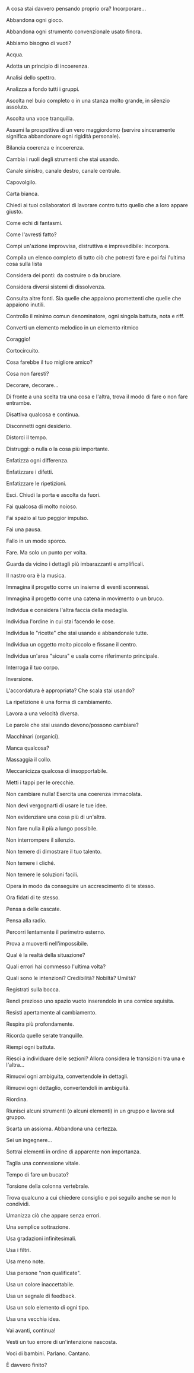 A cosa stai davvero pensando proprio ora? Incorporare...

Abbandona ogni gioco.

Abbandona ogni strumento convenzionale usato finora.

Abbiamo bisogno di vuoti?

Acqua.

Adotta un principio di incoerenza.

Analisi dello spettro.

Analizza a fondo tutti i gruppi.

Ascolta nel buio completo o in una stanza molto grande, in silenzio assoluto.

Ascolta una voce tranquilla.

Assumi la prospettiva di un vero maggiordomo (servire sinceramente significa abbandonare ogni rigidità personale).

Bilancia coerenza e incoerenza.

Cambia i ruoli degli strumenti che stai usando.

Canale sinistro, canale destro, canale centrale.

Capovolgilo.

Carta bianca.

Chiedi ai tuoi collaboratori di lavorare contro tutto quello che a loro appare giusto.

Come echi di fantasmi.

Come l'avresti fatto?

Compi un'azione improvvisa, distruttiva e imprevedibile: incorpora.

Compila un elenco completo di tutto ciò che potresti fare e poi fai l'ultima cosa sulla lista

Considera dei ponti: da costruire o da bruciare.

Considera diversi sistemi di dissolvenza.

Consulta altre fonti. Sia quelle che appaiono promettenti che quelle che appaiono inutili.

Controllo il minimo comun denominatore, ogni singola battuta, nota e riff.

Converti un elemento melodico in un elemento ritmico

Coraggio!

Cortocircuito.

Cosa farebbe il tuo migliore amico?

Cosa non faresti?

Decorare, decorare...

Di fronte a una scelta tra una cosa e l'altra, trova il modo di fare o non fare entrambe.

Disattiva qualcosa e continua.

Disconnetti ogni desiderio.

Distorci il tempo.

Distruggi: o nulla o la cosa più importante.

Enfatizza ogni differenza.

Enfatizzare i difetti.

Enfatizzare le ripetizioni.

Esci. Chiudi la porta e ascolta da fuori.

Fai qualcosa di molto noioso.

Fai spazio al tuo peggior impulso.

Fai una pausa.

Fallo in un modo sporco.

Fare. Ma solo un punto per volta.

Guarda da vicino i dettagli più imbarazzanti e amplificali.

Il nastro ora è la musica.

Immagina il progetto come un insieme di eventi sconnessi.

Immagina il progetto come una catena in movimento o un bruco.

Individua e considera l'altra faccia della medaglia.

Individua l'ordine in cui stai facendo le cose.

Individua le "ricette" che stai usando e abbandonale tutte.

Individua un oggetto molto piccolo e fissane il centro.

Individua un'area "sicura" e usala come riferimento principale.

Interroga il tuo corpo.

Inversione.

L'accordatura è appropriata? Che scala stai usando?

La ripetizione è una forma di cambiamento.

Lavora a una velocità diversa.

Le parole che stai usando devono/possono cambiare?

Macchinari (organici).

Manca qualcosa?

Massaggia il collo.

Meccanicizza qualcosa di insopportabile.

Metti i tappi per le orecchie.

Non cambiare nulla! Esercita una coerenza immacolata.

Non devi vergognarti di usare le tue idee.

Non evidenziare una cosa più di un'altra.

Non fare nulla il più a lungo possibile.

Non interrompere il silenzio.

Non temere di dimostrare il tuo talento.

Non temere i cliché.

Non temere le soluzioni facili.

Opera in modo da conseguire un accrescimento di te stesso.

Ora fidati di te stesso.

Pensa a delle cascate.

Pensa alla radio.

Percorri lentamente il perimetro esterno.

Prova a muoverti nell'impossibile.

Qual è la realtà della situazione?

Quali errori hai commesso l'ultima volta?

Quali sono le intenzioni? Credibilità? Nobiltà? Umiltà?

Registrati sulla bocca.

Rendi prezioso uno spazio vuoto inserendolo in una cornice squisita.

Resisti apertamente al cambiamento.

Respira più profondamente.

Ricorda quelle serate tranquille.

Riempi ogni battuta.

Riesci a individuare delle sezioni? Allora considera le transizioni tra una e l'altra...

Rimuovi ogni ambiguita, convertendole in dettagli.

Rimuovi ogni dettaglio, convertendoli in ambiguità.

Riordina.

Riunisci alcuni strumenti (o alcuni elementi) in un gruppo e lavora sul gruppo.

Scarta un assioma. Abbandona una certezza.

Sei un ingegnere...

Sottrai elementi in ordine di apparente non importanza.

Taglia una connessione vitale.

Tempo di fare un bucato?

Torsione della colonna vertebrale.

Trova qualcuno a cui chiedere consiglio e poi seguilo anche se non lo condividi.

Umanizza ciò che appare senza errori.

Una semplice sottrazione.

Usa gradazioni infinitesimali.

Usa i filtri.

Usa meno note.

Usa persone "non qualificate".

Usa un colore inaccettabile.

Usa un segnale di feedback.

Usa un solo elemento di ogni tipo.

Usa una vecchia idea.

Vai avanti, continua!

Vesti un tuo errore di un'intenzione nascosta.

Voci di bambini. Parlano. Cantano.

È davvero finito?
